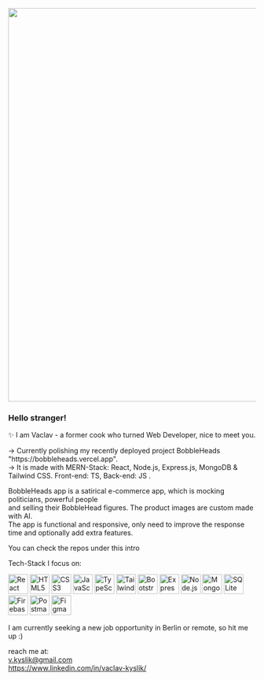 <img src="https://github.com/Anmol-Baranwal/Cool-GIFs-For-GitHub/assets/74038190/80728820-e06b-4f96-9c9e-9df46f0cc0a5" width="800">

<h3>Hello stranger!</h3>

✨ I am Vaclav - a former cook who turned Web Developer, nice to meet you. 

<p>→ Currently polishing my recently deployed project BobbleHeads "https://bobbleheads.vercel.app".<br> 
→ It is made with MERN-Stack: React, Node.js, Express.js, MongoDB & Tailwind CSS. Front-end: TS, Back-end: JS .<br>

<p>BobbleHeads app is a satirical e-commerce app, which is mocking politicians, powerful people<br>
and selling their BobbleHead figures. The product images are custom made with AI.<br>
The app is functional and responsive, only need to improve the response time and optionally add extra features.</p>

You can check the repos under this intro

Tech-Stack I focus on:
<p>
  <img src="https://cdn.simpleicons.org/react/ffffff" alt="React" height="40"/>
  <img src="https://cdn.simpleicons.org/html5/ffffff" alt="HTML5" height="40"/>
  <img src="https://cdn.simpleicons.org/css3/ffffff" alt="CSS3" height="40"/>
  <img src="https://cdn.simpleicons.org/javascript/ffffff" alt="JavaScript" height="40"/>
  <img src="https://cdn.simpleicons.org/typescript/ffffff" alt="TypeScript" height="40"/>
  <img src="https://cdn.simpleicons.org/tailwindcss/ffffff" alt="Tailwind CSS" height="40"/>
  <img src="https://cdn.simpleicons.org/bootstrap/ffffff" alt="Bootstrap" height="40"/>
  <img src="https://cdn.simpleicons.org/express/ffffff" alt="Express" height="40"/>
  <img src="https://cdn.simpleicons.org/nodedotjs/ffffff" alt="Node.js" height="40"/>
  <img src="https://cdn.simpleicons.org/mongodb/ffffff" alt="MongoDB" height="40"/>
  <img src="https://cdn.simpleicons.org/sqlite/ffffff" alt="SQLite" height="40"/>
  <img src="https://cdn.simpleicons.org/firebase/ffffff" alt="Firebase" height="40"/>
  <img src="https://cdn.simpleicons.org/postman/ffffff" alt="Postman" height="40"/>
  <img src="https://cdn.simpleicons.org/figma/ffffff" alt="Figma" height="40"/>
</p>




I am currently seeking a new job opportunity in Berlin or remote, so hit me up :)

reach me at:<br> 
v.kyslik@gmail.com<br>
https://www.linkedin.com/in/vaclav-kyslik/




<!--
**AlexGoesCode/alexgoescode** is a ✨ _special_ ✨ repository because its `README.md` (this file) appears on your GitHub profile.

Here are some ideas to get you started:

- 🔭 I’m currently working on ...
- 🌱 I’m currently learning ...
- 👯 I’m looking to collaborate on ...
- 🤔 I’m looking for help with ...
- 💬 Ask me about ...
- 📫 How to reach me: ...
- 😄 Pronouns: ...
- ⚡ Fun fact: ...
-->
